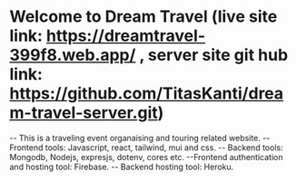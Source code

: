 # Welcome to Dream Travel (live site link: https://dreamtravel-399f8.web.app/ , server site git hub link: https://github.com/TitasKanti/dream-travel-server.git)

-- This is a traveling event organaising and touring related website.
-- Frontend tools: Javascript, react, tailwind, mui and css.
-- Backend tools: Mongodb, Nodejs, expresjs, dotenv, cores etc.
--Frontend authentication and hosting tool: Firebase.
-- Backend hosting tool: Heroku.
